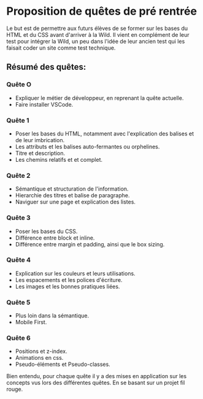 # Proposition de quêtes de pré rentrée

Le but est de permettre aux futurs élèves de se former sur les bases du HTML et du CSS avant d'arriver à la Wild.
Il vient en complément de leur test pour intégrer la Wild, un peu dans l'idée de leur ancien test qui les faisait coder un site comme test technique.


## Résumé des quêtes:

### Quête O

- Expliquer le métier de développeur, en reprenant la quête actuelle.
- Faire installer VSCode.


### Quête 1

- Poser les bases du HTML, notamment avec l'explication des balises et de leur imbrication.
- Les attributs et les balises auto-fermantes ou orphelines.
- Titre et description.
- Les chemins relatifs et et complet.


### Quête 2

- Sémantique et structuration de l'information.
- Hierarchie des titres et balise de paragraphe.
- Naviguer sur une page et explication des listes.


### Quête 3

- Poser les bases du CSS.
- Différence entre block et inline.
- Différence entre margin et padding, ainsi que le box sizing.


### Quête 4

- Explication sur les couleurs et leurs utilisations.
- Les espacements et les polices d'écriture.
- Les images et les bonnes pratiques liées.


### Quête 5

- Plus loin dans la sémantique.
- Mobile First.



### Quête 6

- Positions et z-index.
- Animations en css.
- Pseudo-éléments et Pseudo-classes.


Bien entendu, pour chaque quête il y a des mises en application sur les concepts vus lors des différentes quêtes. 
En se basant sur un projet fil rouge.